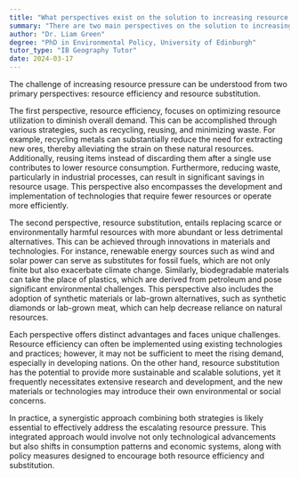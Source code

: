 ```yaml
---
title: "What perspectives exist on the solution to increasing resource pressure?"
summary: "There are two main perspectives on the solution to increasing resource pressure: resource efficiency and resource substitution."
author: "Dr. Liam Green"
degree: "PhD in Environmental Policy, University of Edinburgh"
tutor_type: "IB Geography Tutor"
date: 2024-03-17
---
```


The challenge of increasing resource pressure can be understood from two primary perspectives: resource efficiency and resource substitution.

The first perspective, resource efficiency, focuses on optimizing resource utilization to diminish overall demand. This can be accomplished through various strategies, such as recycling, reusing, and minimizing waste. For example, recycling metals can substantially reduce the need for extracting new ores, thereby alleviating the strain on these natural resources. Additionally, reusing items instead of discarding them after a single use contributes to lower resource consumption. Furthermore, reducing waste, particularly in industrial processes, can result in significant savings in resource usage. This perspective also encompasses the development and implementation of technologies that require fewer resources or operate more efficiently.

The second perspective, resource substitution, entails replacing scarce or environmentally harmful resources with more abundant or less detrimental alternatives. This can be achieved through innovations in materials and technologies. For instance, renewable energy sources such as wind and solar power can serve as substitutes for fossil fuels, which are not only finite but also exacerbate climate change. Similarly, biodegradable materials can take the place of plastics, which are derived from petroleum and pose significant environmental challenges. This perspective also includes the adoption of synthetic materials or lab-grown alternatives, such as synthetic diamonds or lab-grown meat, which can help decrease reliance on natural resources.

Each perspective offers distinct advantages and faces unique challenges. Resource efficiency can often be implemented using existing technologies and practices; however, it may not be sufficient to meet the rising demand, especially in developing nations. On the other hand, resource substitution has the potential to provide more sustainable and scalable solutions, yet it frequently necessitates extensive research and development, and the new materials or technologies may introduce their own environmental or social concerns.

In practice, a synergistic approach combining both strategies is likely essential to effectively address the escalating resource pressure. This integrated approach would involve not only technological advancements but also shifts in consumption patterns and economic systems, along with policy measures designed to encourage both resource efficiency and substitution.
    